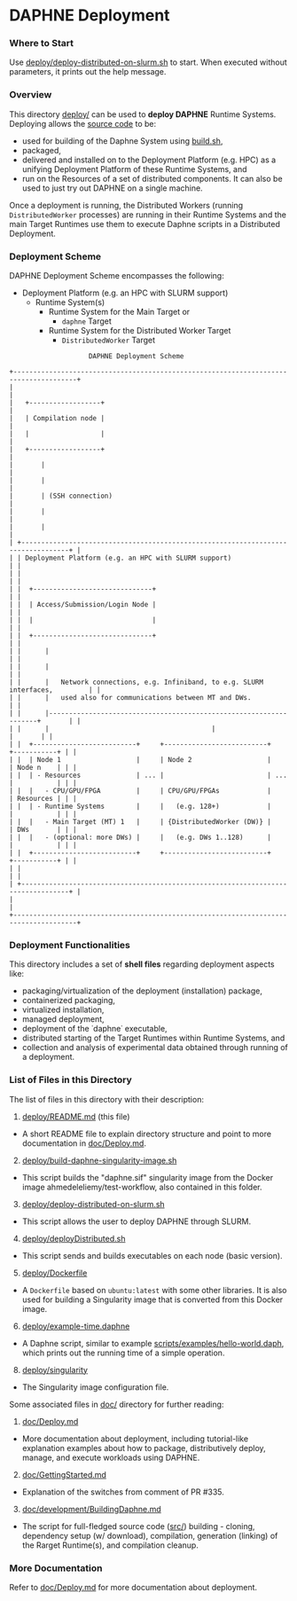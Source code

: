 <!--
Copyright 2022 The DAPHNE Consortium

Licensed under the Apache License, Version 2.0 (the "License");
you may not use this file except in compliance with the License.
You may obtain a copy of the License at

http://www.apache.org/licenses/LICENSE-2.0

Unless required by applicable law or agreed to in writing, software
distributed under the License is distributed on an "AS IS" BASIS,
WITHOUT WARRANTIES OR CONDITIONS OF ANY KIND, either express or implied.
See the License for the specific language governing permissions and
limitations under the License.
-->

# DAPHNE Deployment

### Where to Start

Use [deploy/deploy-distributed-on-slurm.sh](./deploy-distributed-on-slurm.sh) to start. When executed without parameters, it prints out the help message.

### Overview

This directory [deploy/](../deploy/) can be used to **deploy DAPHNE** Runtime Systems.
Deploying allows the [source code](../src/) to be:
- used for building of the Daphne System using [build.sh](../build.sh),
- packaged,
- delivered and installed on to the Deployment Platform (e.g. HPC) as a unifying Deployment Platform of these Runtime Systems, and 
- run on the Resources of a set of distributed components.
It can also be used to just try out DAPHNE on a single machine.

Once a deployment is running, the Distributed Workers (running `DistributedWorker` processes) are running in their Runtime Systems and the main Target Runtimes use them to execute Daphne scripts in a Distributed Deployment.

### Deployment Scheme

DAPHNE Deployment Scheme encompasses the following:

- Deployment Platform (e.g. an HPC with SLURM support)
  - Runtime System(s)
    - Runtime System for the Main Target or
      - `daphne` Target
    - Runtime System for the Distributed Worker Target
      - `DistributedWorker` Target

```
                    DAPHNE Deployment Scheme

+--------------------------------------------------------------------------------------+
|                                                                                      |
|   +------------------+                                                               |
|   | Compilation node |                                                               |
|   |                  |                                                               |
|   +------------------+                                                               |
|       |                                                                              |
|       |                                                                              |
|       | (SSH connection)                                                             |
|       |                                                                              |
|       |                                                                              |
| +----------------------------------------------------------------------------------+ |
| | Deployment Platform (e.g. an HPC with SLURM support)                             | |
| |                                                                                  | |
| |  +------------------------------+                                                | |
| |  | Access/Submission/Login Node |                                                | |
| |  |                              |                                                | |
| |  +------------------------------+                                                | |
| |      |                                                                           | |
| |      |                                                                           | |
| |      |   Network connections, e.g. Infiniband, to e.g. SLURM interfaces,         | |
| |      |   used also for communications between MT and DWs.                        | |
| |      |-------------------------------------------------------------------+       | |
| |      |                                         |                         |       | |
| |  +--------------------------+     +--------------------------+     +-----------+ | |
| |  | Node 1                   |     | Node 2                   |     | Node n    | | |
| |  | - Resources              | ... |                          | ... |           | | |
| |  |   - CPU/GPU/FPGA         |     | CPU/GPU/FPGAs            |     | Resources | | |
| |  | - Runtime Systems        |     |   (e.g. 128+)            |     |           | | |
| |  |   - Main Target (MT) 1   |     | {DistributedWorker (DW)} |     | DWs       | | |
| |  |   - (optional: more DWs) |     |   (e.g. DWs 1..128)      |     |           | | |
| |  +--------------------------+     +--------------------------+     +-----------+ | |
| |                                                                                  | |
| +----------------------------------------------------------------------------------+ |
|                                                                                      |
+--------------------------------------------------------------------------------------+
```

### Deployment Functionalities

This directory includes a set of **shell files** regarding deployment aspects like:
- packaging/virtualization of the deployment (installation) package,
- containerized packaging,
- virtualized installation,
- managed deployment,
- deployment of the ˙daphne˙ executable,
- distributed starting of the Target Runtimes within Runtime Systems, and
- collection and analysis of experimental data obtained through running of a deployment.

### List of Files in this Directory

The list of files in this directory with their description:

1. [deploy/README.md](README.md) (this file) 
  - A short README file to explain directory structure and point to more documentation in [doc/Deploy.md](../doc/Deploy.md).
2. [deploy/build-daphne-singularity-image.sh](build-daphne-singularity-image.sh)
  - This script builds the "daphne.sif" singularity image from the Docker image ahmedeleliemy/test-workflow, also contained in this folder.
3. [deploy/deploy-distributed-on-slurm.sh](deploy-distributed-on-slurm.sh)
  - This script allows the user to deploy DAPHNE through SLURM.
4. [deploy/deployDistributed.sh](deployDistributed.sh)
  - This script sends and builds executables on each node (basic version).
5. [deploy/Dockerfile](Dockerfile)
  - A `Dockerfile` based on `ubuntu:latest` with some other libraries. It is also used for building a Singularity image that is converted from this Docker image.
6. [deploy/example-time.daphne](example-time.daphne)
  - A Daphne script, similar to example [scripts/examples/hello-world.daph](../scripts/examples/hello-world.daph), which prints out the running time of a simple operation.
8. [deploy/singularity](singularity)
  - The Singularity image configuration file.

Some associated files in [doc/](../doc/) directory for further reading:

1. [doc/Deploy.md](../doc/Deploy.md) 
  - More documentation about deployment, including tutorial-like explanation examples about how to package, distributively deploy, manage, and execute workloads using DAPHNE.
2. [doc/GettingStarted.md](../doc/GettingStarted.md)
  - Explanation of the switches from comment of PR #335.
3. [doc/development/BuildingDaphne.md](../doc/development/BuildingDaphne.md)
  - The script for full-fledged source code ([src/](../src/)) building - cloning, dependency setup (w/ download), compilation, generation (linking) of the Rarget Runtime(s), and compilation cleanup.

### More Documentation

Refer to [doc/Deploy.md](../doc/Deploy.md) for more documentation about deployment.
